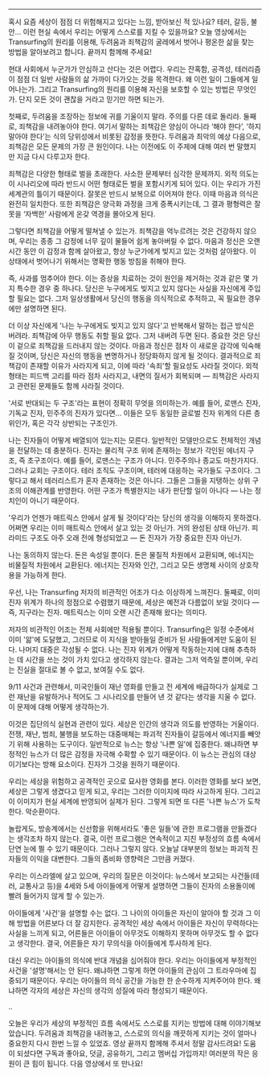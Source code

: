 
---
혹시 요즘 세상이 점점 더 위험해지고 있다는 느낌,
받아보신 적 있나요?
테러,
갈등,
불안...
이런 현실 속에서 우리는 어떻게 스스로를 지킬 수 있을까요?
오늘 영상에서는 Transurfing의 원리를 이용해,
두려움과 죄책감의 굴레에서 벗어나 평온한 삶을 찾는 방법을 알아보려고 합니다.
끝까지 함께해 주세요!

현대 사회에서 누군가가 안심하고 산다는 것은 어렵다.
우리는 잔혹함,
공격성,
테러리즘이 점점 더 일반 사람들의 삶 가까이 다가오는 것을 목격한다.
왜 이런 일이 그들에게 일어나는가.
그리고 Transurfing의 원리를 이용해 자신을 보호할 수 있는 방법은 무엇인가.
단지 모든 것이 괜찮을 거라고 믿기만 하면 되는가.

첫째로,
두려움을 조장하는 정보에 귀를 기울이지 말라.
주의를 다른 데로 돌리라.
둘째로,
죄책감을 내려놓아야 한다.
여기서 말하는 죄책감은 양심이 아니라 ‘해야 한다’,
‘하지 말아야 한다’는 식의 당위성에서 비롯된 감정을 뜻한다.
두려움과 최악의 예상 다음으로,
죄책감은 모든 문제의 가장 큰 원인이다.
나는 이전에도 이 주제에 대해 여러 번 말했지만 지금 다시 다루고자 한다.

죄책감은 다양한 형태로 벌을 초래한다.
사소한 문제부터 심각한 문제까지.
외적 의도는 이 시나리오에 따라 반드시 어떤 형태로든 벌을 포함시키게 되어 있다.
이는 우리가 가진 세계관의 틀이기 때문이다.
잘못은 반드시 보복으로 이어져야 한다.
이때 마음과 의식은 완전히 일치한다.
또한 죄책감은 양극화 과정을 크게 증폭시키는데,
그 결과 평형력은 잘못을 ‘자백한’ 사람에게 온갖 역경을 몰아오게 된다.

그렇다면 죄책감을 어떻게 떨쳐낼 수 있는가.
죄책감을 억누르려는 것은 건강하지 않으며,
우리는 종종 그 감정에 너무 깊이 물들어 쉽게 놓아버릴 수 없다.
마음과 정신은 오랜 시간 동안 이 감정과 함께 살아왔고,
항상 누군가에게 빚지고 있는 것처럼 살아왔다.
이 상태에서 벗어나기 위해서는 명확한 행동 방침을 취해야 한다.

즉,
사과를 멈추어야 한다.
이는 증상을 치료하는 것이 원인을 제거하는 것과 같은 몇 가지 특수한 경우 중 하나다.
당신은 누구에게도 빚지고 있지 않다는 사실을 자신에게 주입할 필요는 없다.
그저 일상생활에서 당신의 행동을 의식적으로 추적하고,
꼭 필요한 경우에만 설명하면 된다.

더 이상 자신에게 '나는 누구에게도 빚지고 있지 않다'고 반복해서 말하는 접근 방식은 버려라.
죄책감에 아무 행동도 취할 필요 없다.
그저 내버려 두면 된다.
중요한 것은 당신이 겉으로 죄책감을 드러내지 않는 것이다.
마음과 정신은 점차 이 새로운 감각에 익숙해질 것이며,
당신은 자신의 행동을 변명하거나 정당화하지 않게 될 것이다.
결과적으로 죄책감이 존재할 이유가 사라지게 되고,
이에 따라 '속죄'할 필요성도 사라질 것이다.
외적 형태는 피드백 고리를 따라 점차 사라지고,
내면의 질서가 회복되며 — 죄책감은 사라지고 관련된 문제들도 함께 사라질 것이다.

'서로 반대되는 두 구조'라는 표현이 정확히 무엇을 의미하는가.
예를 들어,
로맨스 진자,
기독교 진자,
민주주의 진자가 있다면… 이들은 모두 동일한 글로벌 진자 위계의 다른 층위인가,
혹은 각각 상반되는 구조인가.

나는 진자들이 어떻게 배열되어 있는지는 모른다.
일반적인 모델만으로도 전체적인 개념을 전달하는 데 충분하다.
진자는 물리적 구조 위에 존재하는 정보가 각인된 에너지 구조,
즉 초구조이다.
예를 들어,
로맨스는 구조가 아니다.
민주주의나 종교도 마찬가지다.
그러나 교회는 구조이다.
테러 조직도 구조이며,
테러에 대응하는 국가들도 구조이다.
그렇다고 해서 테러리스트가 혼자 존재하는 것은 아니다.
그들은 그들을 지탱하는 상위 구조의 이해관계를 반영한다.
어떤 구조가 특별한지는 내가 판단할 일이 아니다 — 나는 정치인이 아니기 때문이다.

'우리가 언젠가 매트릭스 안에서 살게 될 것이다'라는 당신의 생각을 이해하지 못하겠다.
어쩌면 우리는 이미 매트릭스 안에서 살고 있는 것 아닌가.
거의 완성된 상태 아닌가.
피라미드 구조도 아주 오래 전에 형성되었고 — 돈 진자가 가장 중요한 진자 아닌가.

나는 동의하지 않는다.
돈은 속성일 뿐이다.
돈은 물질적 차원에서 교환되며,
에너지는 비물질적 차원에서 교환된다.
에너지는 진자와 인간,
그리고 모든 생명체 사이의 상호작용을 가능하게 한다.

우선,
나는 Transurfing 저자의 비관적인 어조가 다소 이상하게 느껴진다.
둘째로,
이미 진자 위계가 하나의 정점으로 수렴했기 때문에,
세상은 예전과 다름없이 보일 것이다 — 즉,
지구라는 진자.
매트릭스는 이미 오랜 시간 존재해 왔다는 의미다.

저자의 비관적인 어조는 전체 사회에만 적용될 뿐이다.
Transurfing은 일정 수준에서 이미 '앎'에 도달했고,
그러므로 이 지식을 받아들일 준비가 된 사람들에게만 도움이 된다.
나머지 대중은 각성될 수 없다.
나는 진자 위계가 어떻게 작동하는지에 대해 추측하는 데 시간을 쓰는 것이 가치 있다고 생각하지 않는다.
결과는 그저 억측일 뿐이며,
우리는 진실을 절대로 볼 수 없고,
보여질 수도 없다.

9/11 사건과 관련해서,
미국인들이 재난 영화를 만들고 전 세계에 배급하다가 실제로 그런 재난을 유발하거나 적어도 그 시나리오를 만들어 낸 것 같다는 생각을 지울 수 없다.
이 문제에 대해 어떻게 생각하는가.

이것은 집단의식 실현과 관련이 있다.
세상은 인간의 생각과 의도를 반영하는 거울이다.
전쟁,
재난,
범죄,
불행을 보도하는 대중매체는 파괴적 진자들이 갈등에서 에너지를 빼앗기 위해 사용하는 도구이다.
일반적으로 뉴스는 항상 '나쁜 일'에 집중한다.
왜냐하면 부정적인 뉴스가 더 많은 감정을 자극해 수확할 수 있기 때문이다.
이 뉴스는 관심의 대상이기보다는 방해 요소이다.
진자가 그것을 원하기 때문이다.

우리는 세상을 위험하고 공격적인 곳으로 묘사한 영화를 본다.
이러한 영화를 보다 보면,
세상은 그렇게 생겼다고 믿게 되고,
우리는 그러한 이미지에 따라 사고하게 된다.
그리고 이 이미지가 현실 세계에 반영되어 실제가 된다.
그렇게 되면 또 다른 '나쁜 뉴스'가 도착한다.
악순환이다.

놀랍게도,
방송계에서는 신선함을 위해서라도 '좋은 일들'에 관한 프로그램을 만들겠다는 생각조차 하지 않는다.
결국,
이런 프로그램은 연속적이고 지친 부정성의 흐름 속에서 단연 눈에 띌 수 있기 때문이다.
그러나 그렇지 않다.
오늘날 대부분의 정보는 파괴적 진자들의 이익을 대변한다.
그들의 좀비화 영향력은 그만큼 커졌다.

우리는 이스라엘에 살고 있으며,
우리의 질문은 이것이다: 뉴스에서 보고되는 사건들(테러,
교통사고 등)을 4세와 5세 아이들에게 어떻게 설명하면 그들이 진자의 소용돌이에 빨려 들어가지 않게 할 수 있는가.

아이들에게 '사건'을 설명할 수는 없다.
그 나이의 아이들은 자신이 알아야 할 것과 그 이해 방법을 어른보다 더 잘 감지한다.
공격적인 세상 속에서 아이들은 자신이 무력하다는 사실을 느끼게 되고,
어른들은 아이들이 아무것도 이해하지 못하며 아무것도 할 수 없다고 생각한다.
결국,
어른들은 자기 무의식을 아이들에게 투사하게 된다.

대신 우리는 아이들의 의식에 반대 개념을 심어줘야 한다.
우리는 아이들에게 부정적인 사건을 '설명'해서는 안 된다.
왜냐하면 그렇게 하면 아이들의 관심이 그 트라우마에 집중되기 때문이다.
우리는 아이들의 의식 공간을 가능한 한 순수하게 지켜주어야 한다.
왜냐하면 각자의 세상은 자신의 생각의 성질에 따라 형성되기 때문이다.

..

오늘은 우리가 세상의 부정적인 흐름 속에서도 스스로를 지키는 방법에 대해 이야기해보았습니다.
두려움과 죄책감을 내려놓고,
스스로의 의식을 깨끗하게 지키는 것이 얼마나 중요한지 다시 한번 느낄 수 있었죠.
영상 끝까지 함께해 주셔서 정말 감사드려요!
도움이 되셨다면 구독과 좋아요,
덧글,
공유하기,
그리고 멤버십 가입까지!
여러분의 작은 응원이 큰 힘이 됩니다.
다음 영상에서 또 만나요!